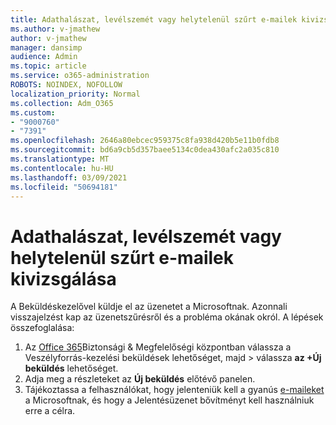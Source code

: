 ```yaml
---
title: Adathalászat, levélszemét vagy helytelenül szűrt e-mailek kivizsgálása
ms.author: v-jmathew
author: v-jmathew
manager: dansimp
audience: Admin
ms.topic: article
ms.service: o365-administration
ROBOTS: NOINDEX, NOFOLLOW
localization_priority: Normal
ms.collection: Adm_O365
ms.custom:
- "9000760"
- "7391"
ms.openlocfilehash: 2646a80ebcec959375c8fa938d420b5e11b0fdb8
ms.sourcegitcommit: bd6a9cb5d357baee5134c0dea430afc2a035c810
ms.translationtype: MT
ms.contentlocale: hu-HU
ms.lasthandoff: 03/09/2021
ms.locfileid: "50694181"
---
```

# <a name="investigate-phishing-spam-or-incorrectly-filtered-email"></a>Adathalászat, levélszemét vagy helytelenül szűrt e-mailek kivizsgálása

A Beküldéskezelővel küldje el az üzenetet a Microsoftnak. Azonnali visszajelzést kap az üzenetszűrésről és a probléma okának okról. A lépések összefoglalása:

1. Az [Office 365](https://go.microsoft.com/fwlink/p/?linkid=2077143)Biztonsági & Megfelelőségi központban válassza a Veszélyforrás-kezelési beküldések lehetőséget, majd   >  válassza **az +Új beküldés** lehetőséget.
2. Adja meg a részleteket az **Új beküldés** előtévő panelen.
3. Tájékoztassa a felhasználókat, hogy jelenteniük kell a gyanús [e-maileket](https://go.microsoft.com/fwlink/?linkid=2092385) a Microsoftnak, és hogy a Jelentésüzenet bővítményt kell használniuk erre a célra.
